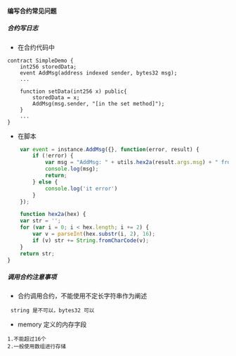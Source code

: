 #### 编写合约常见问题

##### 合约写日志

- 在合约代码中
```solidity
contract SimpleDemo {
    int256 storedData;
    event AddMsg(address indexed sender, bytes32 msg);
    ...

    function setData(int256 x) public{
        storedData = x;
        AddMsg(msg.sender, "[in the set method]");
    }
    ...
}

```

- 在脚本

```javascript
    var event = instance.AddMsg({}, function(error, result) {
        if (!error) {
            var msg = "AddMsg: " + utils.hex2a(result.args.msg) + " from "
            console.log(msg);
            return;
        } else {
            console.log('it error')
        }
    });

    function hex2a(hex) {
    var str = '';
    for (var i = 0; i < hex.length; i += 2) {
        var v = parseInt(hex.substr(i, 2), 16);
        if (v) str += String.fromCharCode(v);
    }
    return str;
}
```

##### 调用合约注意事项

- 合约调用合约，不能使用不定长字符串作为阐述
```
 string 是不可以，bytes32 可以
```

- memory 定义的内存字段
```
1.不能超过16个
2.一般使用数组进行存储
```
